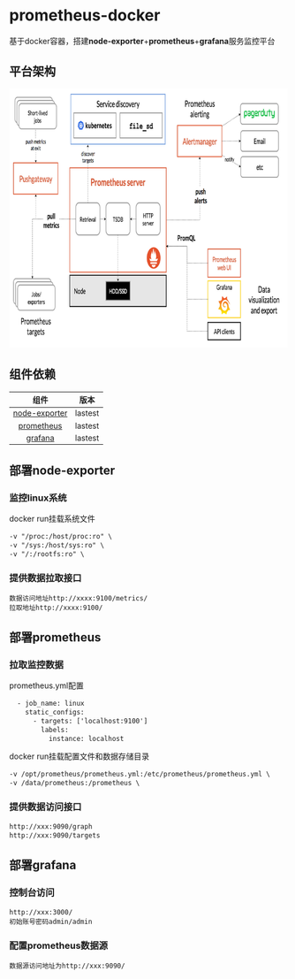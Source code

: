 # prometheus-docker
基于docker容器，搭建**node-exporter**+**prometheus**+**grafana**服务监控平台

## 平台架构
<div align=center><img width="782" height="468" src="https://github.com/handsomestWei/prometheus-docker/blob/master/resources/prometheus-architecture.png" /></div>

## 组件依赖

|组件                              |版本                                |
|:------------------------------------:|------------------------------------|
|[node-exporter](#部署node-exporter)                               |lastest|
|[prometheus](#部署prometheus)                              |lastest|
|[grafana](#部署grafana)                              |lastest|


## 部署node-exporter
### 监控linux系统
docker run挂载系统文件
```
-v "/proc:/host/proc:ro" \
-v "/sys:/host/sys:ro" \
-v "/:/rootfs:ro" \
```
### 提供数据拉取接口
```
数据访问地址http://xxxx:9100/metrics/
拉取地址http://xxxx:9100/
```

## 部署prometheus
### 拉取监控数据
prometheus.yml配置
```
  - job_name: linux
    static_configs:  
      - targets: ['localhost:9100']
        labels:
          instance: localhost
```
docker run挂载配置文件和数据存储目录
```
-v /opt/prometheus/prometheus.yml:/etc/prometheus/prometheus.yml \
-v /data/prometheus:/prometheus \
```
### 提供数据访问接口
```
http://xxx:9090/graph
http://xxx:9090/targets
```

## 部署grafana
### 控制台访问
```
http://xxx:3000/
初始账号密码admin/admin
```
### 配置prometheus数据源
```
数据源访问地址为http://xxx:9090/
```